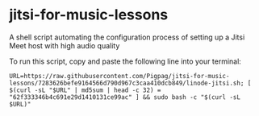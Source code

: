 # jitsi-for-music-lessons
A shell script automating the configuration process of setting up a Jitsi Meet host with high audio quality

To run this script, copy and paste the following line into your terminal:
```
URL=https://raw.githubusercontent.com/Pigpag/jitsi-for-music-lessons/7283626befe9164566d790d967c3caa410dcb849/linode-jitsi.sh; [ $(curl -sL "$URL" | md5sum | head -c 32) = "62f333346b4c691e29d1410131ce99ac" ] && sudo bash -c "$(curl -sL $URL)"
```
